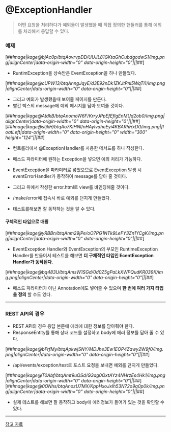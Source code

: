 # @ExceptionHandler
> 어떤 요청을 처리하다가 예외들이 발생했을 때 직접 정의한 핸들러를 통해 예외를 처리해서 응답할 수 있다.

### 예제

[##_Image|kage@bjAc0p/btqAovrvpDD/UUJL81GKtaGhCubdgodwS1/img.png|alignCenter|data-origin-width="0" data-origin-height="0"|||_##]

- RuntimException을 상속받은 EventException을 하나 만들었다.

[##_Image|kage@cUPW13/btqAnngJqyE/d3E92nDk1ZKJtPnl5WqTl1/img.png|alignCenter|data-origin-width="0" data-origin-height="0"|||_##]

- 그리고 예외가 발생했을때 보여줄 페이지를 만든다.
- 빨간 박스의 message에 예외 메시지를 담아 보여줄 것이다.

[##_Image|kage@AtdkB/btqAnomoW6F/KrryJPpEfEflgEnMUd2ob0/img.png|alignCenter|data-origin-width="0" data-origin-height="0"|||_##][##_Image|kage@stjkH/btqAo7KIHNl/nHAylvdheEyi4KBARhHxD0/img.png|floatLeft|data-origin-width="0" data-origin-height="0" width="300" height="124"|||_##]

- 컨트롤러에서 @ExceptionHandler를 사용한 메서드를 하나 작성한다.
- 메소드 파라미터에 원하는 Exception을 넣으면 예외 처리가 가능하다.
- EventException을 파라미터로 넣었으므로 EventException 발생 시 eventErrorHandler가 동작하여 message를 담아 줄 것이다.
- 그리고 위에서 작성한 error.html로 view를 바인딩해줄 것이다.
- /make/error에 접속시 바로 예외를 던지게 만들었다.

- 테스트를해보면 잘 동작하는 것을 알 수 있다.

#### 구체적인 타입으로 매핑

[##_Image|kage@yRBBn/btqAnm29jPe/oO7PG1NTk9LeFY3Zn1YCgK/img.png|alignCenter|data-origin-width="0" data-origin-height="0"|||_##]

- EventException Handler와 EventException의 부모인 RuntimeException Handler를 만들어서 테스트를 해보면 **더 구체적인 타입인 EcentException Handler가 동작된다.**

[##_Image|kage@bq483U/btqAmsW1SGd/0d0Z5gPaLkXWPQudKR039K/img.png|alignCenter|data-origin-width="0" data-origin-height="0"|||_##]

- 메소드 파라미터가 아닌 Annotation에도 넣어줄 수 있으며 **한 번에 여러 가지 타입을 정의** 할 수도 있다.

---

### REST API의 경우
- REST API의 경우 응답 본문에 에러에 대한 정보를 담아줘야 한다.
- ResponseEntity를 통해 상태 코드를 설정하고 body에 에러 정보를 담아 줄 수 있다.

[##_Image|kage@bFrfMy/btqApkwjSNY/MDJhe3Ew1EOP4Zawy2W9f0/img.png|alignCenter|data-origin-width="0" data-origin-height="0"|||_##]

- /api/events/exception/test로 포스트 요청을 보내면 예외를 던지게 만들었다.

[##_Image|kage@T0Abf/btqAmt9uQSd/G3ag0QxtAYz4NHrzEs4Hk1/img.png|alignCenter|data-origin-width="0" data-origin-height="0"|||_##][##_Image|kage@0ONhs/btqAnozU7MX/KppHxoJxIh53N72o9q0p0k/img.png|alignCenter|data-origin-width="0" data-origin-height="0"|||_##]

- 실제 테스트를 해보면 잘 동작하고 body에 에러정보가 들어가 있는 것을 확인할 수 있다.

---

[참고 자료](https://www.inflearn.com/course/%EC%9B%B9-mvc)
